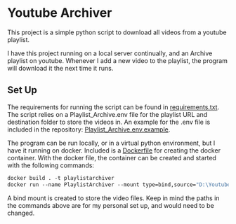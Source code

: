 # Youtube Archiver
This project is a simple python script to download all videos from a youtube playlist.

I have this project running on a local server continually, and an Archive playlist on youtube. Whenever I add a new video to the playlist, the program will download it the next time it runs. 

## Set Up
The requirements for running the script can be found in [requirements.txt](Requirements.txt). The script relies on a Playlist_Archive.env file for the playlist URL and destination folder to store the videos in. An example for the .env file is included in the repository: [Playlist_Archive.env.example](Playlist_Archive.env.example).

The program can be run locally, or in a virtual python environment, but I have it running on docker. Included is a [Dockerfile](Dockerfile) for creating the docker container. With the docker file, the container can be created and started with the following commands:
```dockerfile
docker build . -t playlistarchiver
docker run --name PlaylistArchiver --mount type=bind,source="D:\Youtube Archive",target=/videos --restart always playlistarchiver
```
A bind mount is created to store the video files.
Keep in mind the paths in the commands above are for my personal set up, and would need to be changed.

